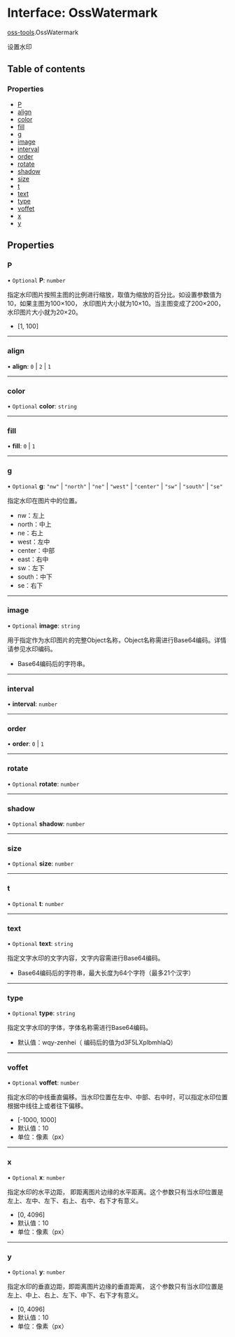 # Interface: OssWatermark

[oss-tools](../wiki/oss-tools).OssWatermark

设置水印

## Table of contents

### Properties

- [P](../wiki/oss-tools.OssWatermark#p)
- [align](../wiki/oss-tools.OssWatermark#align)
- [color](../wiki/oss-tools.OssWatermark#color)
- [fill](../wiki/oss-tools.OssWatermark#fill)
- [g](../wiki/oss-tools.OssWatermark#g)
- [image](../wiki/oss-tools.OssWatermark#image)
- [interval](../wiki/oss-tools.OssWatermark#interval)
- [order](../wiki/oss-tools.OssWatermark#order)
- [rotate](../wiki/oss-tools.OssWatermark#rotate)
- [shadow](../wiki/oss-tools.OssWatermark#shadow)
- [size](../wiki/oss-tools.OssWatermark#size)
- [t](../wiki/oss-tools.OssWatermark#t)
- [text](../wiki/oss-tools.OssWatermark#text)
- [type](../wiki/oss-tools.OssWatermark#type)
- [voffet](../wiki/oss-tools.OssWatermark#voffet)
- [x](../wiki/oss-tools.OssWatermark#x)
- [y](../wiki/oss-tools.OssWatermark#y)

## Properties

### P

• `Optional` **P**: `number`

指定水印图片按照主图的比例进行缩放，取值为缩放的百分比。如设置参数值为10，如果主图为100×100， 水印图片大小就为10×10。当主图变成了200×200，水印图片大小就为20×20。
- [1, 100]

___

### align

• **align**: ``0`` \| ``2`` \| ``1``

___

### color

• `Optional` **color**: `string`

___

### fill

• **fill**: ``0`` \| ``1``

___

### g

• `Optional` **g**: ``"nw"`` \| ``"north"`` \| ``"ne"`` \| ``"west"`` \| ``"center"`` \| ``"sw"`` \| ``"south"`` \| ``"se"``

指定水印在图片中的位置。
- nw：左上
- north：中上
- ne：右上
- west：左中
- center：中部
- east：右中
- sw：左下
- south：中下
- se：右下

___

### image

• `Optional` **image**: `string`

用于指定作为水印图片的完整Object名称，Object名称需进行Base64编码。详情请参见水印编码。
- Base64编码后的字符串。

___

### interval

• **interval**: `number`

___

### order

• **order**: ``0`` \| ``1``

___

### rotate

• `Optional` **rotate**: `number`

___

### shadow

• `Optional` **shadow**: `number`

___

### size

• `Optional` **size**: `number`

___

### t

• `Optional` **t**: `number`

___

### text

• `Optional` **text**: `string`

指定文字水印的文字内容，文字内容需进行Base64编码。
- Base64编码后的字符串，最大长度为64个字符（最多21个汉字）

___

### type

• `Optional` **type**: `string`

指定文字水印的字体，字体名称需进行Base64编码。
- 默认值：wqy-zenhei（ 编码后的值为d3F5LXplbmhlaQ）

___

### voffet

• `Optional` **voffet**: `number`

指定水印的中线垂直偏移。当水印位置在左中、中部、右中时，可以指定水印位置根据中线往上或者往下偏移。
- [-1000, 1000]
- 默认值：10
- 单位：像素（px）

___

### x

• `Optional` **x**: `number`

指定水印的水平边距， 即距离图片边缘的水平距离。这个参数只有当水印位置是左上、左中、左下、右上、右中、右下才有意义。
- [0, 4096]
- 默认值：10
- 单位：像素（px）

___

### y

• `Optional` **y**: `number`

指定水印的垂直边距，即距离图片边缘的垂直距离， 这个参数只有当水印位置是左上、中上、右上、左下、中下、右下才有意义。
- [0, 4096]
- 默认值：10
- 单位：像素（px）
